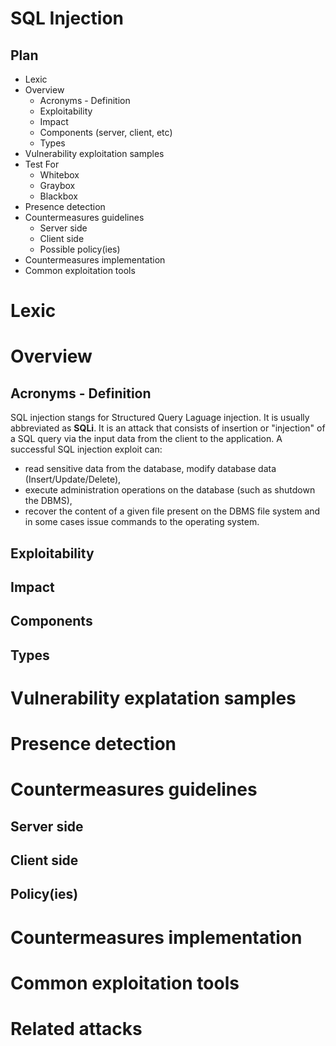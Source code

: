 # SQL Injection

## Plan
* Lexic
* Overview 
   * Acronyms - Definition
   * Exploitability
   * Impact
   * Components (server, client, etc)
   * Types 
* Vulnerability exploitation samples
* Test For
   * Whitebox
   * Graybox 
   * Blackbox
* Presence detection
* Countermeasures guidelines
   * Server side
   * Client side
   * Possible policy(ies)
* Countermeasures implementation
* Common exploitation tools 

# Lexic

# Overview
## Acronyms - Definition
SQL injection stangs for Structured Query Laguage injection. It is usually abbreviated as **SQLi**.
It is an attack that consists of insertion or "injection" of a SQL query via the input data from the client to the application.
A successful SQL injection exploit can:
* read sensitive data from the database, modify database data (Insert/Update/Delete), 
* execute administration operations on the database (such as shutdown the DBMS),
* recover the content of a given file present on the DBMS file system and in some cases issue commands to the operating system. 

## Exploitability
## Impact
## Components
## Types

# Vulnerability explatation samples
# Presence detection
# Countermeasures guidelines
## Server side
## Client side
## Policy(ies)

# Countermeasures implementation
# Common exploitation tools
# Related attacks 
